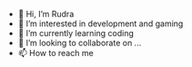 - 👋 Hi, I’m Rudra
- 👀 I’m interested in development and gaming
- 🌱 I’m currently learning coding
- 💞️ I’m looking to collaborate on ...
- 📫 How to reach me 

<!---
RudraK30/RudraK30 is a ✨ special ✨ repository because its `README.md` (this file) appears on your GitHub profile.
You can click the Preview link to take a look at your changes.
--->
